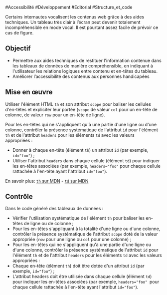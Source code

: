 
#Accessibilité #Développement #Editorial #Structure_et_code

Certains internautes vocalisent les contenus web grâce à des aides techniques. Un tableau très clair à l’écran peut devenir totalement incompréhensible en mode vocal. Il est pourtant assez facile de prévoir ce cas de figure.


## Objectif

* Permettre aux aides techniques de restituer l'information contenue dans les tableaux de données de manière compréhensible, en indiquant à l'utilisateur les relations logiques entre contenu et en-têtes du tableau.
* Améliorer l’accessibilité des contenus aux personnes handicapées

## Mise en œuvre

Utiliser l'élément HTML `th` et son attribut `scope` pour baliser les cellules d'en-têtes et expliciter leur portée (`scope` de valeur `col` pour un en-tête de colonne, de valeur `row` pour un en-tête de ligne).

Pour les en-têtes qui ne s'appliquent qu'à une partie d'une ligne ou d'une colonne, contrôler la présence systématique de l'attribut `id` pour l'élément `th` et de l'attribut `headers` pour les éléments `td` avec les valeurs appropriées :

* Donner à chaque en-tête (élément `th`) un attribut `id` (par exemple, `id="foo"`) ;
* Utiliser l'attribut `headers` dans chaque cellule (élément `td`) pour indiquer les en-têtes associées (par exemple, `headers="foo"` pour chaque cellule rattachée à l'en-tête ayant l'attribut `id="foo"`).

En savoir plus: [`th` sur MDN](https://developer.mozilla.org/fr/docs/Web/HTML/Element/th) - [`td` sur MDN](https://developer.mozilla.org/fr/docs/Web/HTML/Element/td)

## Contrôle

Dans le code généré des tableaux de données :

* Vérifier l'utilisation systématique de l'élément `th` pour baliser les en-têtes de ligne ou de colonne ;
* Pour les en-têtes s'appliquant à la totalité d'une ligne ou d'une colonne, contrôler la présence systématique de l'attribut `scope` doté de la valeur appropriée (`row` pour une ligne ou `col` pour une colonne) ;
* Pour les en-têtes qui ne s'appliquent qu'à une partie d'une ligne ou d'une colonne, contrôler la présence systématique de l'attribut `id` pour l'élément `th` et de l'attribut `headers` pour les éléments `td` avec les valeurs appropriées :
* Chaque en-tête (élément `th`) doit être dotée d'un attribut `id` (par exemple, `id="foo"`) ;
* L'attribut headers doit être utilisée dans chaque cellule (élément `td`) pour indiquer les en-têtes associées (par exemple, `headers="foo" `pour chaque cellule rattachée à l'en-tête ayant l'attribut `id="foo"`).

